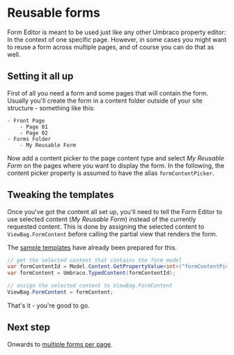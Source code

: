 # Reusable forms
Form Editor is meant to be used just like any other Umbraco property editor: In the context of one specific page. However, in some cases you might want to reuse a form across multiple pages, and of course you can do that as well. 

## Setting it all up
First of all you need a form and some pages that will contain the form. Usually you'll create the form in a content folder outside of your site structure - something like this:

```
- Front Page
    - Page 01
    - Page 02
- Forms Folder
    - My Reusable Form
```

Now add a content picker to the page content type and select *My Reusable Form* on the pages where you want to display the form. In the following, the content picker property is assumed to have the alias ```formContentPicker```.

## Tweaking the templates
Once you've got the content all set up, you'll need to tell the Form Editor to use selected content (*My Reusable Form*) instead of the currently requested content. This is done by assigning the selected content to ```ViewBag.FormContent``` before calling the partial view that renders the form.

The [sample templates](Render.md) have already been prepared for this. 

```cs
// get the selected content that contains the form model 
var formContentId = Model.Content.GetPropertyValue<int>("formContentPicker");
var formContent = Umbraco.TypedContent(formContentId);

// assign the selected content to ViewBag.FormContent
ViewBag.FormContent = formContent;
```

That's it - you're good to go. 

## Next step
Onwards to [multiple forms per page](multiple.md).